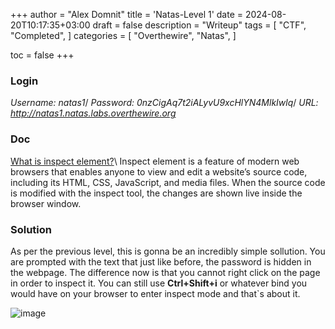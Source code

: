 +++
author = "Alex Domnit"
title = 'Natas-Level 1'
date = 2024-08-20T10:17:35+03:00
draft = false
description = "Writeup"
tags = [
    "CTF",
    "Completed",
]
categories = [
    "Overthewire",
    "Natas",
]

toc = false
+++

### Login
*Username: natas1*/
*Password: 0nzCigAq7t2iALyvU9xcHlYN4MlkIwlq*/
*URL:      http://natas1.natas.labs.overthewire.org*

### Doc
[What is inspect element?](https://blog.hubspot.com/website/how-to-inspect#:~:text=What%20does%20%E2%80%9Cinspect%20element%E2%80%9D%20mean,live%20inside%20the%20browser%20window.)\
Inspect element is a feature of modern web browsers that enables anyone to view and edit a website’s source code, including its HTML, CSS, JavaScript, and media files. When the source code is modified with the inspect tool, the changes are shown live inside the browser window.

### Solution
As per the previous level, this is gonna be an incredibly simple sollution. You are prompted with the text that just like before, the password is hidden in the webpage. The difference now is that you cannot right click on the page in order to inspect it. You can still use **Ctrl+Shift+i** or whatever bind you would have on your browser to enter inspect mode and that`s about it.

![image](/img/natas/natas1-1.png)
<br>